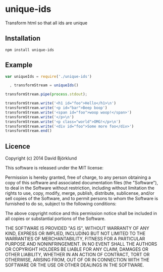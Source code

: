 # unique-ids

Transform html so that all ids are unique

## Installation

```
npm install unique-ids
```

## Example

```javascript
var uniqueIds = require('./unique-ids')

  , transformStream = uniqueIds()

transformStream.pipe(process.stdout);

transformStream.write('<h1 id="foo">Hello</h1>\n')
transformStream.write('<p id="bar">Beep boop')
transformStream.write('<span id="foo">woop woop!</span>')
transformStream.write('</p>\n')
transformStream.write('<p class="world">OMG!</p>\n')
transformStream.write('<div id="foo">Some more foo</div>')
transformStream.end()
```

## Licence

Copyright (c) 2014 David Björklund

This software is released under the MIT license:

Permission is hereby granted, free of charge, to any person obtaining a copy
of this software and associated documentation files (the "Software"), to deal
in the Software without restriction, including without limitation the rights
to use, copy, modify, merge, publish, distribute, sublicense, and/or sell
copies of the Software, and to permit persons to whom the Software is
furnished to do so, subject to the following conditions:

The above copyright notice and this permission notice shall be included in
all copies or substantial portions of the Software.

THE SOFTWARE IS PROVIDED "AS IS", WITHOUT WARRANTY OF ANY KIND, EXPRESS OR
IMPLIED, INCLUDING BUT NOT LIMITED TO THE WARRANTIES OF MERCHANTABILITY,
FITNESS FOR A PARTICULAR PURPOSE AND NONINFRINGEMENT. IN NO EVENT SHALL THE
AUTHORS OR COPYRIGHT HOLDERS BE LIABLE FOR ANY CLAIM, DAMAGES OR OTHER
LIABILITY, WHETHER IN AN ACTION OF CONTRACT, TORT OR OTHERWISE, ARISING FROM,
OUT OF OR IN CONNECTION WITH THE SOFTWARE OR THE USE OR OTHER DEALINGS IN
THE SOFTWARE.

